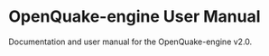 OpenQuake-engine User Manual
============================

Documentation and user manual for the OpenQuake-engine v2.0.
